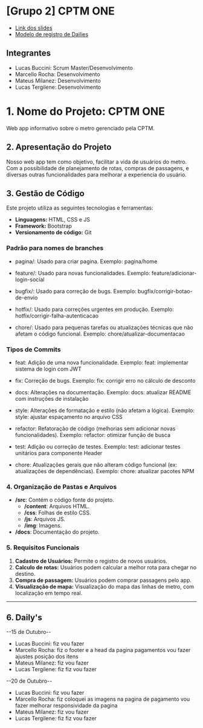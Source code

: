 # [Grupo 2] CPTM ONE

- [Link dos slides](https://docs.google.com/presentation/d/1WhcmPL6o3zCwUjxxyQNF7d44-AmTVTR8ej00qzn1UnQ/edit?usp=sharing)
- [Modelo de registro de Dailies](https://docs.google.com/document/d/1sg9-XnS0XWlmYKIeP0JerL6xg7LS9sgfdZZyv98aP5c/edit?usp=sharing)

## Integrantes

- Lucas Buccini: Scrum Master/Desenvolvimento
- Marcello Rocha: Desenvolvimento
- Mateus Milanez: Desenvolvimento
- Lucas Tergilene: Desenvolvimento

# 1. Nome do Projeto: CPTM ONE

Web app informativo sobre o metro gerenciado pela CPTM.

## 2. Apresentação do Projeto

Nosso web app tem como objetivo, facilitar a vida de usuários do metro. Com a possibilidade de planejamento de rotas, compras de passagens, e diversas outras funcionalidades para melhorar a experiencia do usuário.

## 3. Gestão de Código

Este projeto utiliza as seguintes tecnologias e ferramentas:

- **Linguagens:** HTML, CSS e JS
- **Framework:** Bootstrap
- **Versionamento de código:** Git

### Padrão para nomes de branches

- pagina/: Usado para criar pagina.
Exemplo: pagina/home

- feature/: Usado para novas funcionalidades.
Exemplo: feature/adicionar-login-social

- bugfix/: Usado para correção de bugs.
Exemplo: bugfix/corrigir-botao-de-envio

- hotfix/: Usado para correções urgentes em produção.
Exemplo: hotfix/corrigir-falha-autenticacao

- chore/: Usado para pequenas tarefas ou atualizações técnicas que não afetam o código funcional.
Exemplo: chore/atualizar-documentacao

### Tipos de Commits

- feat: Adição de uma nova funcionalidade.
Exemplo: feat: implementar sistema de login com JWT

- fix: Correção de bugs.
Exemplo: fix: corrigir erro no cálculo de desconto

- docs: Alterações na documentação.
Exemplo: docs: atualizar README com instruções de instalação

- style: Alterações de formatação e estilo (não afetam a lógica).
Exemplo: style: ajustar espaçamento no arquivo CSS

- refactor: Refatoração de código (melhorias sem adicionar novas funcionalidades).
Exemplo: refactor: otimizar função de busca

- test: Adição ou correção de testes.
Exemplo: test: adicionar testes unitários para componente Header

- chore: Atualizações gerais que não alteram código funcional (ex: atualizações de dependências).
Exemplo: chore: atualizar pacotes NPM

### 4. Organização de Pastas e Arquivos

- **/src**: Contém o código fonte do projeto.
  - **/content**: Arquivos HTML.
  - **/css**: Folhas de estilo CSS.
  - **/js**: Arquivos JS.
  - **/img**: Imagens.
- **/docs**: Documentação do projeto.


### 5. Requisitos Funcionais

1. **Cadastro de Usuários:** Permite o registro de novos usuários.
2. **Calculo de rotas:** Usuários podem calcular a melhor rota para chegar no destino.
3. **Compra de passagem:** Usuários podem comprar passagens pelo app.
4. **Visualização de mapa:** Visualização do mapa das linhas de metro, com localização em tempo real.

---

## 6. Daily's
--15 de Outubro--
- Lucas Buccini:
fiz
vou fazer
- Marcello Rocha:
fiz o footer e a head da pagina pagamentos
vou fazer ajustes posição dos itens
- Mateus Milanez:
fiz
vou fazer
- Lucas Tergilene:
fiz
fiz vou fazer

--20 de Outubro--
- Lucas Buccini:
fiz
vou fazer
- Marcello Rocha:
fiz coloquei as imagens na pagina de pagamento
vou fazer melhorar responsividade da pagina
- Mateus Milanez:
fiz
vou fazer
- Lucas Tergilene:
fiz
fiz vou fazer



